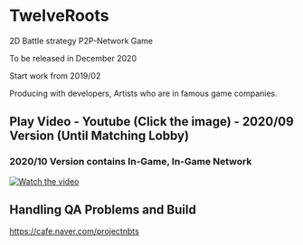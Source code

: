 # TwelveRoots
2D Battle strategy P2P-Network Game

To be released in December 2020

Start work from 2019/02

Producing with developers, Artists who are in famous game companies.

## Play Video - Youtube (Click the image) - 2020/09 Version (Until Matching Lobby)
### 2020/10 Version contains In-Game, In-Game Network
[![Watch the video](https://img.youtube.com/vi/0vIXKkRlR2Y/maxresdefault.jpg)](https://youtu.be/0vIXKkRlR2Y)




## Handling QA Problems and Build
https://cafe.naver.com/projectnbts
